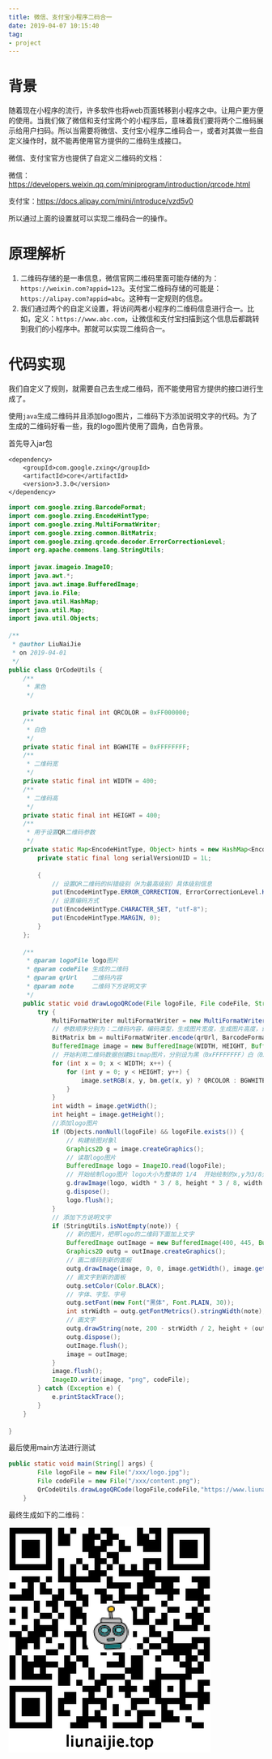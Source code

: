 ```yaml
---
title: 微信、支付宝小程序二码合一
date: 2019-04-07 10:15:40
tag:
- project
---
```


# 背景

 随着现在小程序的流行，许多软件也将web页面转移到小程序之中。让用户更方便的使用。当我们做了微信和支付宝两个的小程序后，意味着我们要将两个二维码展示给用户扫码。所以当需要将微信、支付宝小程序二维码合一，或者对其做一些自定义操作时，就不能再使用官方提供的二维码生成接口。

微信、支付宝官方也提供了自定义二维码的文档：

微信：<https://developers.weixin.qq.com/miniprogram/introduction/qrcode.html>  

支付宝：<https://docs.alipay.com/mini/introduce/vzd5v0>  

所以通过上面的设置就可以实现二维码合一的操作。

# 原理解析

1. 二维码存储的是一串信息，微信官网二维码里面可能存储的为：`https://weixin.com?appid=123`。支付宝二维码存储的可能是：`https://alipay.com?appid=abc`。这种有一定规则的信息。
2. 我们通过两个的自定义设置，将访问两者小程序的二维码信息进行合一。比如，定义：`https://www.abc.com`，让微信和支付宝扫描到这个信息后都跳转到我们的小程序中。那就可以实现二维码合一。

<!--more-->

# 代码实现

我们自定义了规则，就需要自己去生成二维码，而不能使用官方提供的接口进行生成了。

使用`java`生成二维码并且添加logo图片，二维码下方添加说明文字的代码。为了生成的二维码好看一些，我的logo图片使用了圆角，白色背景。  

首先导入jar包  

```maven
<dependency>
    <groupId>com.google.zxing</groupId>
    <artifactId>core</artifactId>
    <version>3.3.0</version>
</dependency>
```

```java
import com.google.zxing.BarcodeFormat;
import com.google.zxing.EncodeHintType;
import com.google.zxing.MultiFormatWriter;
import com.google.zxing.common.BitMatrix;
import com.google.zxing.qrcode.decoder.ErrorCorrectionLevel;
import org.apache.commons.lang.StringUtils;

import javax.imageio.ImageIO;
import java.awt.*;
import java.awt.image.BufferedImage;
import java.io.File;
import java.util.HashMap;
import java.util.Map;
import java.util.Objects;

/**
 * @author LiuNaiJie
 * on 2019-04-01
 */
public class QrCodeUtils {
	/**
	 * 黑色
	 */

	private static final int QRCOLOR = 0xFF000000;
	/**
	 * 白色
	 */
	private static final int BGWHITE = 0xFFFFFFFF;
	/**
	 * 二维码宽
	 */
	private static final int WIDTH = 400;
	/**
	 * 二维码高
	 */
	private static final int HEIGHT = 400;
	/**
	 * 用于设置QR二维码参数
	 */
	private static Map<EncodeHintType, Object> hints = new HashMap<EncodeHintType, Object>() {
		private static final long serialVersionUID = 1L;

		{
			// 设置QR二维码的纠错级别（H为最高级别）具体级别信息
			put(EncodeHintType.ERROR_CORRECTION, ErrorCorrectionLevel.H);
			// 设置编码方式
			put(EncodeHintType.CHARACTER_SET, "utf-8");
			put(EncodeHintType.MARGIN, 0);
		}
	};

	/**
	 * @param logoFile logo图片
	 * @param codeFile 生成的二维码
	 * @param qrUrl    二维码内容
	 * @param note     二维码下方说明文字
	 */
	public static void drawLogoQRCode(File logoFile, File codeFile, String qrUrl, String note) {
		try {
			MultiFormatWriter multiFormatWriter = new MultiFormatWriter();
			// 参数顺序分别为：二维码内容，编码类型，生成图片宽度，生成图片高度，设置参数
			BitMatrix bm = multiFormatWriter.encode(qrUrl, BarcodeFormat.QR_CODE, WIDTH, HEIGHT, hints);
			BufferedImage image = new BufferedImage(WIDTH, HEIGHT, BufferedImage.TYPE_INT_RGB);
			// 开始利用二维码数据创建Bitmap图片，分别设为黑（0xFFFFFFFF）白（0xFF000000）两色
			for (int x = 0; x < WIDTH; x++) {
				for (int y = 0; y < HEIGHT; y++) {
					image.setRGB(x, y, bm.get(x, y) ? QRCOLOR : BGWHITE);
				}
			}
			int width = image.getWidth();
			int height = image.getHeight();
			//添加logo图片
			if (Objects.nonNull(logoFile) && logoFile.exists()) {
				// 构建绘图对象l
				Graphics2D g = image.createGraphics();
				// 读取logo图片
				BufferedImage logo = ImageIO.read(logoFile);
				// 开始绘制logo图片 logo大小为整体的 1/4  开始绘制的x,y为3/8处。
				g.drawImage(logo, width * 3 / 8, height * 3 / 8, width / 4, height / 4, null);
				g.dispose();
				logo.flush();
			}
			// 添加下方说明文字
			if (StringUtils.isNotEmpty(note)) {
				// 新的图片，把带logo的二维码下面加上文字
				BufferedImage outImage = new BufferedImage(400, 445, BufferedImage.TYPE_4BYTE_ABGR);
				Graphics2D outg = outImage.createGraphics();
				// 画二维码到新的面板
				outg.drawImage(image, 0, 0, image.getWidth(), image.getHeight(), null);
				// 画文字到新的面板
				outg.setColor(Color.BLACK);
				// 字体、字型、字号
				outg.setFont(new Font("黑体", Font.PLAIN, 30));
				int strWidth = outg.getFontMetrics().stringWidth(note);
				// 画文字
				outg.drawString(note, 200 - strWidth / 2, height + (outImage.getHeight() - height) / 2 + 12);
				outg.dispose();
				outImage.flush();
				image = outImage;
			}
			image.flush();
			ImageIO.write(image, "png", codeFile);
		} catch (Exception e) {
			e.printStackTrace();
		}
	}

}

```

最后使用main方法进行测试  

```java
public static void main(String[] args) {
        File logoFile = new File("/xxx/logo.jpg");
        File codeFile = new File("/xxx/content.png");
        QrCodeUtils.drawLogoQRCode(logoFile,codeFile,"https://www.liunaijie.top","liunaijie.top");
    }
```

最终生成如下的二维码：  

![avatar](<https://raw.githubusercontent.com/liunaijie/images/master/liunaijie_top.png>)